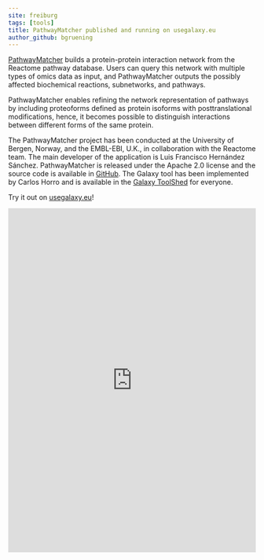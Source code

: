 ```yaml
---
site: freiburg
tags: [tools]
title: PathwayMatcher published and running on usegalaxy.eu
author_github: bgruening
---
```


[PathwayMatcher](https://doi.org/10.1093/gigascience/giz088) builds a protein-protein interaction network from the Reactome pathway database.
Users can query this network with multiple types of omics data as input, and PathwayMatcher outputs the possibly affected
biochemical reactions, subnetworks, and pathways.

PathwayMatcher enables refining the network representation of pathways by including proteoforms defined as
protein isoforms with posttranslational modifications, hence, it becomes possible to distinguish interactions between different forms of the same protein.

The PathwayMatcher project has been conducted at the University of Bergen, Norway, and the EMBL-EBI, U.K.,
in collaboration with the Reactome team.
The main developer of the application is Luis Francisco Hernández Sánchez. PathwayMatcher is released under the Apache 2.0 license and the source code
is available in [GitHub](https://github.com/PathwayAnalysisPlatform/PathwayMatcher).
The Galaxy tool has been implemented by Carlos Horro and is available in the 
[Galaxy ToolShed](https://toolshed.g2.bx.psu.edu/view/galaxyp/reactome_pathwaymatcher/a2ab72e994dc) for everyone.

Try it out on [usegalaxy.eu](https://usegalaxy.eu/?tool_id=toolshed.g2.bx.psu.edu%2Frepos%2Fgalaxyp%2Freactome_pathwaymatcher%2Freactome_pathwaymatcher)!

<embed src="https://academic.oup.com/gigascience/article-pdf/8/8/giz088/29020604/giz088.pdf" width="100%" height="700" type='application/pdf'>

